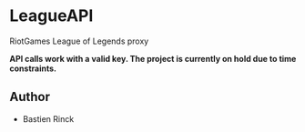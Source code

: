 # LeagueAPI
RiotGames League of Legends proxy

**API calls work with a valid key. The project is currently on hold due to time constraints.**

## Author
* Bastien Rinck
